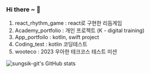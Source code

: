 ### Hi there ~ 👋

1. react_rhythm_game : react로 구현한 리듬게임
2. Academy_portfolio : 개인 프로젝트 (K - digital training)
3. App_portfoilo : kotlin, swift project
4. Coding_test : kotlin 코딩테스트
5. wooteco : 2023 우아한 테크코스 테스트 미션

<!--
**sungsik-git/sungsik-git** is a ✨ _special_ ✨ repository because its `README.md` (this file) appears on your GitHub profile.

Here are some ideas to get you started:

- 🔭 I’m currently working on ...
- 🌱 I’m currently learning ...
- 👯 I’m looking to collaborate on ...
- 🤔 I’m looking for help with ...
- 💬 Ask me about ...
- 📫 How to reach me: ...
- 😄 Pronouns: ...
- ⚡ Fun fact: ...
-->
![sungsik-git's GitHub stats](https://github-readme-stats.vercel.app/api?username=sungsik-git&show_icons=true&theme=tokyonight)
 <script src="https://gist.github.com/sungsik-git/cc1c3995edf344c3893289c35a5229d0.js"></script>

